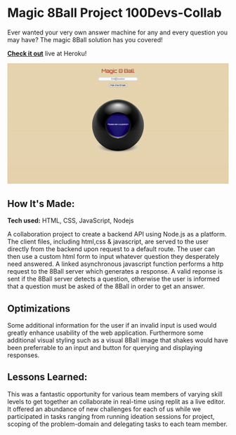 # Magic 8Ball Project 100Devs-Collab
Ever wanted your very own answer machine for any and every question you may have? The magic 8Ball solution has you covered!

**[Check it out](https://magic-8-ball-100devs-collab.herokuapp.com/)** live at Heroku!

![alt tag](images/showcase.gif)

## How It's Made:

**Tech used:** HTML, CSS, JavaScript, Nodejs

A collaboration project to create a backend API using Node.js as a platform. The client files, including html,css & javascript, are served to the user directly from the backend upon request to a default route. The user can then use a custom html form to input whatever question they desperately need answered. A linked asynchronous javascript function performs a http request to the 8Ball server which generates a response. A valid reponse is sent if the 8Ball server detects a question, otherwise the user is informed that a question must be asked of the 8Ball in order to get an answer.

## Optimizations


Some additional information for the user if an invalid input is used would greatly enhance usability of the web application. Furthermore some additional visual styling such as a visual 8Ball image that shakes would have been preferrable to an input and button for querying and displaying responses.

## Lessons Learned:

This was a fantastic opportunity for various team members of varying skill levels to get together an collaborate in real-time using replit as a live editor. It offered an abundance of new challenges for each of us while we participated in tasks ranging from running ideation sessions for project, scoping of the problem-domain and delegating tasks to each team member.
